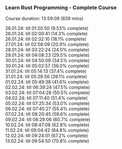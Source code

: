 ### Learn Rust Programming - Complete Course

Course duration: 13:59:09 (839 mins)

26.01.24: till 01:20:50 (9.53% complete)    
26.01.24: till 02:00:41 (14.3% complete)    
26.01.24: till 02:32:10 (18.1% complete)   
27.01.24: till 02:56:09 (20.9% complete)   
28.01.24: till 03:22:24 (24.0% complete)   
29.01.24: till 04:08:23 (29.5% complete)   
30.01.24: till 04:50:09 (34.5% complete)   
30.01.24: till 05:02:57 (36.0% complete)    
31.01.24: till 05:14:13 (37.4% complete)    
31.01.24: till 05:28:56 (39.1% complete)   
01.02.24: till 05:49:38 (41.6% complete)    
02.02.24: till 06:39:24 (47.5% complete)    
03.02.24: till 07:04:28 (50.5% complete)    
04.02.24: till 07:11:40 (51.4% complete)    
05.02.24: till 07:25:34 (53.0% complete)   
06.02.24: till 07:45:27 (55.4% complete)   
07.02.24: till 08:20:45 (59.6% complete)   
09.02.24: till 08:29:06 (60.7% complete)   
10.02.24: till 08:47:08 (62.8% complete)    
11.02.24: till 09:04:42 (64.8% complete)    
12.02.24: till 09:24:01 (67.2% complete)   
13.02.24: till 09:54:50 (70.8% complete)  

